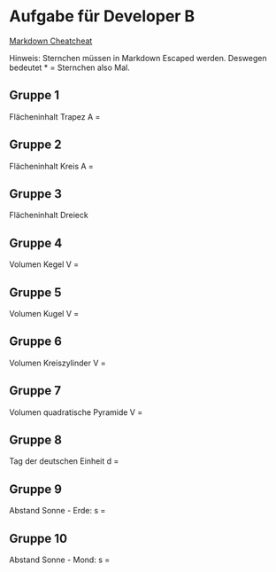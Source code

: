 # Aufgabe für Developer B

[Markdown Cheatcheat](https://github.com/adam-p/markdown-here/wiki/Markdown-Cheatsheet)

Hinweis: Sternchen müssen in Markdown Escaped werden. Deswegen bedeutet \* = Sternchen also Mal.

## Gruppe 1

Flächeninhalt Trapez
A =

## Gruppe 2

Flächeninhalt Kreis
A =

## Gruppe 3

Flächeninhalt Dreieck

## Gruppe 4

Volumen Kegel
V =

## Gruppe 5

Volumen Kugel
V =

## Gruppe 6

Volumen Kreiszylinder
V =

## Gruppe 7

Volumen quadratische Pyramide
V =

## Gruppe 8

Tag der deutschen Einheit
d =

## Gruppe 9

Abstand Sonne - Erde:
s =

## Gruppe 10

Abstand Sonne - Mond:
s =
